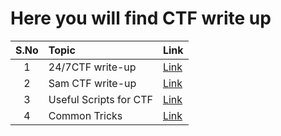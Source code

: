 Here you will find CTF write up
======		

| S.No | Topic            | Link   |
|:-----:|:----------------|:--------------------|
|1  | 24/7CTF write-up                  | <a href="https://github.com/raj1997/CTF-Write-up/tree/master/247ctf_com">Link</a>  |
|2  | Sam CTF write-up                  | <a href="https://github.com/raj1997/CTF-Write-up/tree/master/Sam_CTF">Link</a>  |
|3  | Useful Scripts for CTF          | <a href="https://github.com/raj1997/CTF-Write-up/tree/master/Use%20Full%20Scripts%20For%20CTF">Link</a>  |
|4  | Common Tricks          | <a href="https://github.com/raj1997/CTF-Write-up/tree/master/common%20tricks">Link</a>  |


